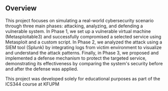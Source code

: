 
## Overview
This project focuses on simulating a real-world cybersecurity scenario through three main phases: attacking, analyzing, and defending a vulnerable system. In Phase 1, we set up a vulnerable virtual machine (Metasploitable3) and successfully compromised a selected service using Metasploit and a custom script. In Phase 2, we analyzed the attack using a SIEM tool (Splunk) by integrating logs from victim environment to visualize and understand the attack patterns. Finally, in Phase 3, we proposed and implemented a defense mechanism to protect the targeted service, demonstrating its effectiveness by comparing the system's security before and after the defense was applied.


This project was developed solely for educational purposes as part of the ICS344 course at KFUPM





